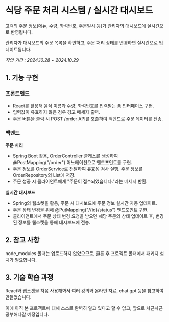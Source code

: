 # 식당 주문 처리 시스템 / 실시간 대시보드
고객의 주문 정보(메뉴, 수량, 좌석번호, 주문일시 등)가 관리자의 대시보드에 실시간으로 반영됩니다.


관리자가 대시보드의 주문 목록을 확인하고, 주문 처리 상태를 변경하면 실시간으로 업데이트됩니다.


_작업 기간 : 2024.10.28 ~ 2024.10.29_


## 1. 기능 구현
### 프론트엔드
- React를 활용해 음식 이름과 수량, 좌석번호를 입력받는 폼 인터페이스 구현.
- 입력값이 유효하지 않은 경우 경고 메세지 출력.
- 주문 버튼을 클릭 시 POST /order API를 호출하여 백엔드로 주문 데이터를 전송.




### 백엔드
**주문 처리**
- Spring Boot 활용, OrderController 클래스를 생성하여 @PostMapping("/order") 어노테이션으로 엔드포인트를 구현.
- 주문 정보를 OrderService로 전달하여 유효성 검사 실행. 주문 정보를 OrderRepository의 List에 저장. 
- 주문 성공 시 클라이언트에게 "주문이 접수되었습니다."라는 메세지 반환.


**실시간 대시보드**
- Spring의 웹소켓을 활용, 주문 시 대시보드에 주문 정보 실시간 자동 업데이트.
- 주문 상태 변경을 위해 @PutMapping("/{id}/status") 엔드포인트 구현.
- 클라이언트에서 주문 상태 변경 요청을 받으면 해당 주문의 상태 업데이트 후, 변경된 정보를 웹소켓을 통해 대시보드에 전송.


## 2. 참고 사항
node_modules 폴더는 업로드하지 않았으므로, 클론 후 프로젝트 폴더에서 패키지 설치가 필요합니다.


## 3. 기술 학습 과정
React와 웹소켓을 처음 사용해봐서 여러 강의와 온라인 자료, chat gpt 등을 참고하여 만들었습니다.


이에 아직 본 프로젝트에 대해 스스로 완벽히 알고 있다고 할 수 없고, 앞으로 차근차근 공부해나갈 예정입니다.

